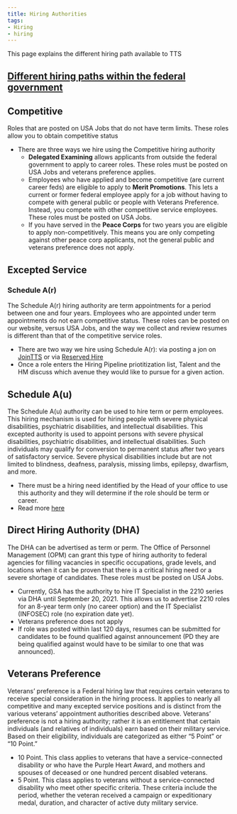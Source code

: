 ```yaml
---
title: Hiring Authorities
tags:
- Hiring
- hiring
---
```

This page explains the different hiring path available to TTS

## [Different hiring paths within the federal government](https://www.usajobs.gov/Help/working-in-government/unique-hiring-paths/)

## Competitive
Roles that are posted on USA Jobs that do not have term limits. These roles allow you to obtain competitive status 
* There are three ways we hire using the Competitive hiring authority  
  * **Delegated Examining**  allows applicants from outside the federal government to apply to career roles. These roles must be posted on USA Jobs and veterans preference applies.
  * Employees who have applied and become competitive (are current career feds) are eligible to apply to **Merit Promotions**. This lets a current or former federal employee apply for a job without having to compete with general public or people with Veterans Preference. Instead, you compete with other competitive service employees. These roles must be posted on USA Jobs.
  * If you have served in the **Peace Corps** for two years you are eligible to apply non-competitively.  This means you are only competing against other peace corp applicants, not the general public and veterans preference does not apply. 

## Excepted Service 
### Schedule A(r)
The Schedule A(r) hiring authority are term appointments for a period between one and four years.
Employees who are appointed under term appointments do not earn competitive status. These roles can be posted on our website, versus USA Jobs, and the way we collect and review resumes is different than that of the competitive service roles.
  * There are two way we hire using Schedule A(r): via posting a jon on [JoinTTS](https://join.tts.gsa.gov/) or via [Reserved Hire](https://drive.google.com/file/d/0B4J4Dpr2HVDsX2RKMjhtU1NuU2ZEUWoxU0NJWkhLbFVXejlv/view?usp=sharing)
  * Once a role enters the Hiring Pipeline priotitization list, Talent and the HM discuss which avenue they would like to pursue for a given action.

## Schedule A(u)
The Schedule A(u) authority can be used to hire term or perm employees. This hiring mechanism is used for hiring people with severe physical disabilities, psychiatric disabilities, and intellectual disabilities. This excepted authority is used to appoint persons with severe physical disabilities, psychiatric disabilities, and intellectual disabilities. Such individuals may qualify for conversion to permanent status after two years of satisfactory service. Severe physical disabilities include but are not limited to blindness, deafness, paralysis, missing limbs, epilepsy, dwarfism, and more.
* There must be a hiring need identified by the Head of your office to use this authority and they will determine if the role should be term or career.
* Read more [here](https://docs.google.com/document/d/1WnvPtg6QxcrX8UQZWBZhGiRfxWphl7Nd7oy5gPXrVaQ/edit?usp=sharing)

## Direct Hiring Authority (DHA)
The DHA can be advertised as term or perm. The Office of Personnel Management (OPM) can grant this type of hiring authority to federal agencies for filling vacancies in specific occupations, grade levels, and locations when it can be proven that there is a critical hiring need or a severe shortage of candidates. These roles must be posted on USA Jobs. 
* Currently, GSA has the authority to hire IT Specialist in the 2210 series via DHA until September 20, 2021. This allows us to advertise 2210 roles for an 8-year term only (no career option) and the IT Specialist (INFOSEC) role (no expiration date yet). 
* Veterans preference does not apply
* If role was posted within last 120 days, resumes can be submitted for candidates to be found qualified against announcement (PD they are being qualified against would have to be similar to one that was announced).

## Veterans Preference
Veterans’ preference is a Federal hiring law that requires certain veterans to receive special consideration
in the hiring process. It applies to nearly all competitive and many excepted service positions and is distinct
from the various veterans’ appointment authorities described above. Veterans’ preference is not a hiring
authority; rather it is an entitlement that certain individuals (and relatives of individuals) earn based on
their military service.<br>
Based on their eligibility, individuals are categorized as either “5 Point” or “10 Point.”
* 10 Point. This class applies to veterans that have a service-connected disability or who have the
Purple Heart Award, and mothers and spouses of deceased or one hundred percent disabled
veterans.
* 5 Point. This class applies to veterans without a service-connected disability who meet other
specific criteria. These criteria include the period, whether the veteran received a campaign or
expeditionary medal, duration, and character of active duty military service.

